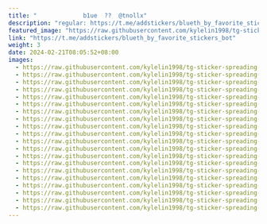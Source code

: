 ```yaml
---
title: "‌    ‌  ‌  ‌  ‌   ‌b1ue  ??  @tnollx"
description: "regular: https://t.me/addstickers/blueth_by_favorite_stickers_bot"
featured_image: "https://raw.githubusercontent.com/kylelin1998/tg-sticker-spreading-worldwide-images/main/img/98096a36-755b-449d-a375-705aed751c0f.jpg"
link: "https://t.me/addstickers/blueth_by_favorite_stickers_bot"
weight: 3
date: 2024-02-21T08:05:52+08:00
images:
  - https://raw.githubusercontent.com/kylelin1998/tg-sticker-spreading-worldwide-images/main/img/98096a36-755b-449d-a375-705aed751c0f.jpg
  - https://raw.githubusercontent.com/kylelin1998/tg-sticker-spreading-worldwide-images/main/img/a9a46222-0da5-4969-a500-4eb15ff56f89.jpg
  - https://raw.githubusercontent.com/kylelin1998/tg-sticker-spreading-worldwide-images/main/img/ada468b2-19c8-4767-97f1-9f5d7af97613.jpg
  - https://raw.githubusercontent.com/kylelin1998/tg-sticker-spreading-worldwide-images/main/img/dd0c6511-4ae1-476f-b97f-4d094bccbcef.jpg
  - https://raw.githubusercontent.com/kylelin1998/tg-sticker-spreading-worldwide-images/main/img/c791a732-c21f-46c3-895e-a77338ce3a1c.jpg
  - https://raw.githubusercontent.com/kylelin1998/tg-sticker-spreading-worldwide-images/main/img/8c071c33-e527-4bee-9156-fc88f11bdfed.jpg
  - https://raw.githubusercontent.com/kylelin1998/tg-sticker-spreading-worldwide-images/main/img/4f9914af-cba1-42e7-8f32-118f18c78874.jpg
  - https://raw.githubusercontent.com/kylelin1998/tg-sticker-spreading-worldwide-images/main/img/79db1c1e-1496-48b9-8818-dad8af250443.jpg
  - https://raw.githubusercontent.com/kylelin1998/tg-sticker-spreading-worldwide-images/main/img/f286a189-5b7b-41b0-b7d0-d6f3dadc6709.jpg
  - https://raw.githubusercontent.com/kylelin1998/tg-sticker-spreading-worldwide-images/main/img/1bb40487-4d8c-425a-bcd0-04c46f62ae33.jpg
  - https://raw.githubusercontent.com/kylelin1998/tg-sticker-spreading-worldwide-images/main/img/8edd44c2-ba2a-4462-866d-83e60e959fc4.jpg
  - https://raw.githubusercontent.com/kylelin1998/tg-sticker-spreading-worldwide-images/main/img/0a5e058f-0318-4db6-a411-f4f2af1a3a3c.jpg
  - https://raw.githubusercontent.com/kylelin1998/tg-sticker-spreading-worldwide-images/main/img/156e455b-c364-42e2-85de-deaf6619b862.jpg
  - https://raw.githubusercontent.com/kylelin1998/tg-sticker-spreading-worldwide-images/main/img/d57ff622-2498-471c-a24b-615c97daa49e.jpg
  - https://raw.githubusercontent.com/kylelin1998/tg-sticker-spreading-worldwide-images/main/img/bc15d8b9-ff40-4c6e-828e-f7e77a14b5ce.jpg
  - https://raw.githubusercontent.com/kylelin1998/tg-sticker-spreading-worldwide-images/main/img/e7636a35-9de6-467d-93e8-42dc8de0f797.jpg
  - https://raw.githubusercontent.com/kylelin1998/tg-sticker-spreading-worldwide-images/main/img/45ad5bf8-a7f0-455d-8af3-ec2f9b65e30c.jpg
  - https://raw.githubusercontent.com/kylelin1998/tg-sticker-spreading-worldwide-images/main/img/a94aa299-f10b-4959-ab03-1c023482bb5b.jpg
  - https://raw.githubusercontent.com/kylelin1998/tg-sticker-spreading-worldwide-images/main/img/70d5d460-27eb-47cd-8817-a5b60c0187b3.jpg
  - https://raw.githubusercontent.com/kylelin1998/tg-sticker-spreading-worldwide-images/main/img/1bc22101-6848-4462-ba5d-7a08cb5f0a42.jpg
---
```

